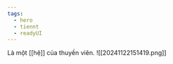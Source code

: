 ```yaml
---
tags:
  - hero
  - tiennt
  - readyUI
---
```

Là một [[hệ]] của thuyền viên. 
![[20241122151419.png]]